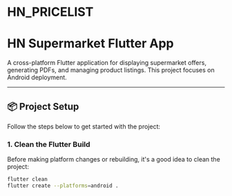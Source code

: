 # HN_PRICELIST

# HN Supermarket Flutter App

A cross-platform Flutter application for displaying supermarket offers, generating PDFs, and managing product listings. This project focuses on Android deployment.

---

## 📦 Project Setup

Follow the steps below to get started with the project:

### 1. Clean the Flutter Build

Before making platform changes or rebuilding, it's a good idea to clean the project:

```bash
flutter clean
flutter create --platforms=android .
```
